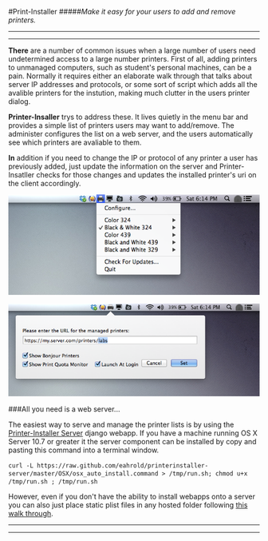 #Print-Installer
#####_Make it easy for your users to add and remove printers._

---
---

__There__ are a number of common issues when a large number of users need undetermined access to a large number printers. First of all, adding printers to unmanaged computers, such as student's personal machines, can be a pain.  Normally it requires either an elaborate walk through that talks about server IP addresses and protocols, or some sort of script which adds all the avalible printers for the instution, making much clutter in the users printer dialog.  
 
__Printer-Insaller__ trys to address these.  It lives quietly in the menu bar and provides a simple list of printers users may want to add/remove.  The administer configures the list on a web server, and the users automatically see which printers are avaliable to them.

__In__ addition if you need to change the IP or protocol of any printer a user has previously added, just update the information on the server and Printer-Insatller checks for those changes and updates the installed printer's uri on the client accordingly.

![pi-menu]

![pi-config]

###All you need is a web server...

The easiest way to serve and manage the printer lists is by using the [Printer-Installer Server](https://github.com/eahrold/printerinstaller-server "Printer-Installer-Server") django webapp.  If you have a machine running OS X Server 10.7 or greater it the server component can be installed by copy and pasting this command into a terminal window.

```
curl -L https://raw.github.com/eahrold/printerinstaller-server/master/OSX/osx_auto_install.command > /tmp/run.sh; chmod u+x /tmp/run.sh ; /tmp/run.sh
```

However, even if you don't have the ability to install webapps onto a server you can also just place static plist files in any hosted folder following [this walk through][static-plist].   

---
---

[pi-menu]:./docs/images/pi-menu.png
[pi-config]:./docs/images/pi-config.png
[static-plist]:./docs/static-plist.md

